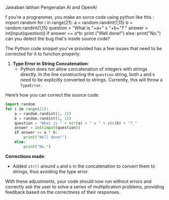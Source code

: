 Jawaban latihan Pengenalan AI and OpenAI

f you're a programmer, you make an sorce code using python like this :
import random
for i in range(21):
    a = random.randint(1,15)
    b = random.randint(1,15)
    question = "What is "+a+" x "+b+"? "
    answer = int(input(question))
    if answer == a*b:
        print ("Well done!")
    else:
        print("No.")
can you detect the bug that's inside source code?

The Python code snippet you've provided has a few issues that need to be corrected for it to function properly:

1. **Type Error in String Concatenation**:
   - Python does not allow concatenation of integers with strings directly. In the line constructing the `question` string, both `a` and `b` need to be explicitly converted to strings. Currently, this will throw a `TypeError`.

Here’s how you can correct the source code:

```python
import random
for i in range(21):
    a = random.randint(1, 15)
    b = random.randint(1, 15)
    question = "What is " + str(a) + " x " + str(b) + "? "
    answer = int(input(question))
    if answer == a * b:
        print("Well done!")
    else:
        print("No.")
```

**Corrections made**:
- Added `str()` around `a` and `b` in the concatenation to convert them to strings, thus avoiding the type error.

With these adjustments, your code should now run without errors and correctly ask the user to solve a series of multiplication problems, providing feedback based on the correctness of their responses.